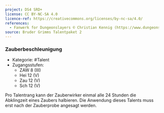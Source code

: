 ```yaml
---
project: DS4 SRD+
license: CC BY-NC-SA 4.0
licence-ref: https://creativecommons.org/licenses/by-nc-sa/4.0/
references: 
  - Fanwerk for Dungeonslayers © Christian Kennig (https://www.dungeonslayers.net/)
source: Bruder Grimms Talentpaket 2
---
```


### Zauberbeschleunigung

- Kategorie: #Talent
- Zugangsstufen:
  - ZAW 8 (III)
  - Hei 12 (V)
  - Zau 12 (V)
  - Sch 12 (V)

Pro Talentrang kann der Zauberwirker einmal alle 24 Stunden die Abklingzeit eines Zaubers halbieren. Die Anwendung dieses Talents muss erst nach der Zauberprobe angesagt werden.

